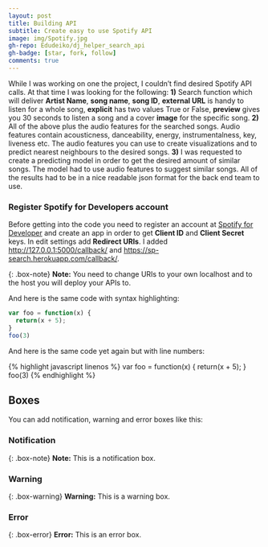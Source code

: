 ```yaml
---
layout: post
title: Building API
subtitle: Create easy to use Spotify API 
image: img/Spotify.jpg
gh-repo: Edudeiko/dj_helper_search_api
gh-badge: [star, fork, follow]
comments: true
---
```


While I was working on one the project, I couldn’t find desired Spotify API calls. At that time I was looking for the following: 
**1)** Search function which will deliver **Artist Name**, **song name**, **song ID**, **external URL** is handy to listen for a whole song, **explicit** has two values True or False, **preview** gives you 30 seconds to listen a song and a cover **image** for the specific song. 
**2)** All of the above plus the audio features for the searched songs. Audio features contain acousticness, danceability, energy, instrumentalness, key, liveness etc. The audio features you can use to create visualizations and to predict nearest neighbours to the desired songs. 
**3)** I was requested to create a predicting model in order to get the desired amount of similar songs. The model had to use audio features to suggest similar songs.
All of the results had to be in a nice readable json format for the back end team to use.

### Register Spotify for Developers account
Before getting into the code you need to register an account at [Spotify for Developer](https://developer.spotify.com) and create an app in order to get **Client ID** and **Client Secret** keys. In edit settings add **Redirect URIs**. I added http://127.0.0.1:5000/callback/ and https://sp-search.herokuapp.com/callback/. 

{: .box-note}
**Note:** You need to change URIs to your own localhost and to the host you will deploy your APIs to.

And here is the same code with syntax highlighting:

```javascript
var foo = function(x) {
  return(x + 5);
}
foo(3)
```

And here is the same code yet again but with line numbers:

{% highlight javascript linenos %}
var foo = function(x) {
  return(x + 5);
}
foo(3)
{% endhighlight %}

## Boxes
You can add notification, warning and error boxes like this:

### Notification

{: .box-note}
**Note:** This is a notification box.

### Warning

{: .box-warning}
**Warning:** This is a warning box.

### Error

{: .box-error}
**Error:** This is an error box.
